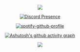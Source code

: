 <p align="center">
  <img src="https://i.imgur.com/hQyQUAg.gif">
</p>

<div align="center">

<!-- ![:name](https://count.getloli.com/get/@:neasthetic) -->
<!-- ![Discord Invite](https://invidget.switchblade.xyz/hW82B5wd) -->


[![Discord Presence](https://lanyard.cnrad.dev/api/735388907772051497?borderRadius=5px&showDisplayName=true&idleMessage=I'm%20not%20doing%20nothing%20at%20this%20moment)](https://discord.com/users/735388907772051497)

[![spotify-github-profile](https://spotify-github-profile.kittinanx.com/api/view?uid=31afjue4ggqslz4l5liex6x7ka2m&cover_image=true&theme=natemoo-re&show_offline=true&background_color=121212&interchange=false&bar_color=53b14f&bar_color_cover=false)](https://spotify-github-profile.kittinanx.com/api/view?uid=31afjue4ggqslz4l5liex6x7ka2m&redirect=true)

[![Ashutosh's github activity graph](https://github-readme-activity-graph.vercel.app/graph?username=neasthetic&bg_color=ffffff000&color=708090&line=4fa74b&point=2a522e&area=true&area_color=2a522e&hide_border=true&hide_title=true)](https://github.com/ashutosh00710/github-readme-activity-graph)

![](https://komarev.com/ghpvc/?username=neasthetic&color=blue)
</div>


